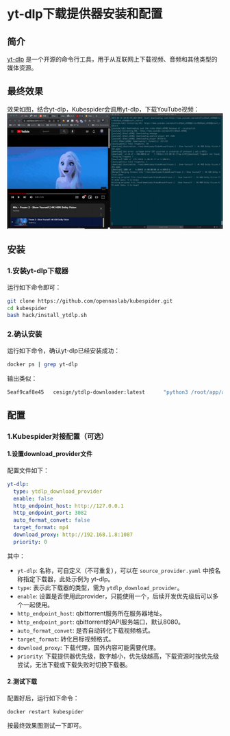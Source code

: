 # yt-dlp下载提供器安装和配置
## 简介
[yt-dlp](hhttps://github.com/yt-dlp/yt-dlp) 是一个开源的命令行工具，用于从互联网上下载视频、音频和其他类型的媒体资源。  

## 最终效果
效果如图，结合yt-dlp，Kubespider会调用yt-dlp，下载YouTube视频：
![img](../../../images/ytdlp_final_show.gif)

## 安装
### 1.安装yt-dlp下载器
运行如下命令即可：
```sh
git clone https://github.com/opennaslab/kubespider.git
cd kubespider
bash hack/install_ytdlp.sh
```

### 2.确认安装

运行如下命令，确认yt-dlp已经安装成功：
```sh
docker ps | grep yt-dlp
```
输出类似：
```sh
5eaf9caf8e45   cesign/ytdlp-downloader:latest      "python3 /root/app/a…"   4 hours ago    Up 3 hours
```

## 配置
### 1.Kubespider对接配置（可选）
#### 1.设置download_provider文件
配置文件如下：
```yaml
yt-dlp:
  type: ytdlp_download_provider
  enable: false
  http_endpoint_host: http://127.0.0.1
  http_endpoint_port: 3082
  auto_format_convet: false
  target_format: mp4
  download_proxy: http://192.168.1.8:1087
  priority: 0
```
其中：  
* `yt-dlp`: 名称，可自定义（不可重复），可以在 `source_provider.yaml` 中按名称指定下载器，此处示例为 yt-dlp。
* `type`: 表示此下载器的类型，需为 `ytdlp_download_provider`。
* `enable`: 设置是否使用此provider，只能使用一个，后续开发优先级后可以多个一起使用。
* `http_endpoint_host`: qbittorrent服务所在服务器地址。
* `http_endpoint_port`: qbittorrent的API服务端口，默认8080。
* `auto_format_convet`: 是否自动转化下载视频格式。
* `target_format`: 转化目标视频格式。
* `download_proxy`: 下载代理，国外内容可能需要代理。
* `priority`: 下载提供器优先级，数字越小，优先级越高，下载资源时按优先级尝试，无法下载或下载失败时切换下载器。

#### 2.测试下载
配置好后，运行如下命令：
```
docker restart kubespider
```
按最终效果图测试一下即可。
